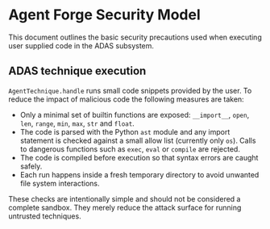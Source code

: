 # Agent Forge Security Model

This document outlines the basic security precautions used when executing
user supplied code in the ADAS subsystem.

## ADAS technique execution

`AgentTechnique.handle` runs small code snippets provided by the user. To
reduce the impact of malicious code the following measures are taken:

- Only a minimal set of builtin functions are exposed: `__import__`, `open`,
  `len`, `range`, `min`, `max`, `str` and `float`.
- The code is parsed with the Python `ast` module and any import statement is
  checked against a small allow list (currently only `os`). Calls to dangerous
  functions such as `exec`, `eval` or `compile` are rejected.
- The code is compiled before execution so that syntax errors are caught
  safely.
- Each run happens inside a fresh temporary directory to avoid unwanted
  file system interactions.

These checks are intentionally simple and should not be considered a
complete sandbox. They merely reduce the attack surface for running
untrusted techniques.
